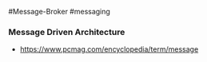 #Message-Broker #messaging

### Message Driven Architecture

* https://www.pcmag.com/encyclopedia/term/message